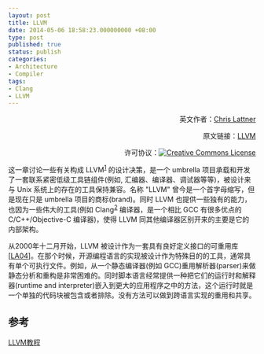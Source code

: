 ```yaml
---
layout: post
title: LLVM
date: 2014-05-06 18:58:23.000000000 +08:00
type: post
published: true
status: publish
categories:
- Architecture
- Compiler
tags:
- Clang
- LLVM
---
```

<p style="text-align: right;">英文作者：<a href="http://www.aosabook.org/en/intro1.html#lattner-chris">Chris Lattner</a></p>
<p style="text-align: right;">原文链接：<a href="http://www.aosabook.org/en/llvm.html">LLVM</a></p>
<p style="text-align: right;">许可协议：<a href="https://creativecommons.org/licenses/by-nc-nd/4.0/" rel="license"><img style="border-width: 0;" src="{{ site.baseurl }}/assets/80x15.png" alt="Creative Commons License" /></a></p>
<p>这一章讨论一些有关构成 LLVM<sup><a href="#fn1">1</a></sup> 的设计决策，是一个 umbrella 项目承载和开发了一套联系紧密低级工具链组件(例如, 汇编器、编译器、调试器等等)，被设计来与 Unix 系统上的存在的工具保持兼容。名称 "LLVM" 曾今是一个首字母缩写，但是现在只是 umbrella 项目的商标(brand)。同时 LLVM 也提供一些独有的能力，也因为一些伟大的工具(例如 Clang<sup><a href="#fn2">2</a></sup> 编译器，是一个相比 GCC 有很多优点的 C/C++/Objective-C 编译器)，使得 LLVM 同其他编译器区别开来的主要是它的内部架构。</p>
<p>从2000年十二月开始，LLVM 被设计作为一套具有良好定义接口的可重用库[<a href="#">LA04</a>]。在那个时候，开源编程语言的实现被设计作为特殊目的的工具，通常具有单个可执行文件。例如，从一个静态编译器(例如 GCC)重用解析器(parser)来做静态分析和重构是非常困难的。同时脚本语言经常提供一种把它们的运行时和解释器(runtime and interpreter)嵌入到更大的应用程序之中的方法，这个运行时就是一个单独的代码块被包含或者排除。没有方法可以做到跨语言实现的重用和共享。<br />
<!--more--></p>
<h2>参考</h2>
<p><a href="http://liancheng.info/llvm-tutorial-cn/html/index.html#">LLVM教程</a></p>
